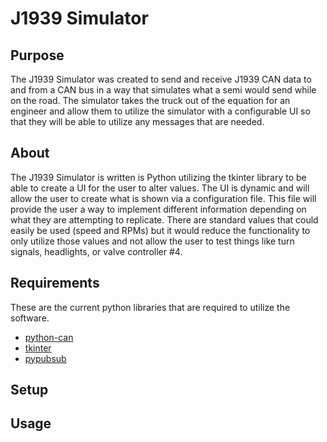 # J1939 Simulator
## Purpose
The J1939 Simulator was created to send and receive J1939 CAN data to and from a CAN bus in a way that simulates what a semi would send while on the road.  The simulator takes the truck out of the equation for an engineer and allow them to utilize the simulator with a configurable UI so that they will be able to utilize any messages that are needed.  
## About
The J1939 Simulator is written is Python utilizing the tkinter library to be able to create a UI for the user to alter values.  The UI is dynamic and will allow the user to create what is shown via a configuration file.  This file will provide the user a way to implement different information depending on what they are attempting to replicate.  There are standard values that could easily be used (speed and RPMs) but it would reduce the functionality to only utilize those values and not allow the user to test things like turn signals, headlights, or valve controller #4.  
## Requirements
These are the current python libraries that are required to utilize the software.
- [python-can](https://python-can.readthedocs.io/en/master/installation.html)
- [tkinter](https://docs.python.org/3/library/tkinter.html)
- [pypubsub](https://pypubsub.readthedocs.io/en/v4.0.3/)
## Setup
## Usage
